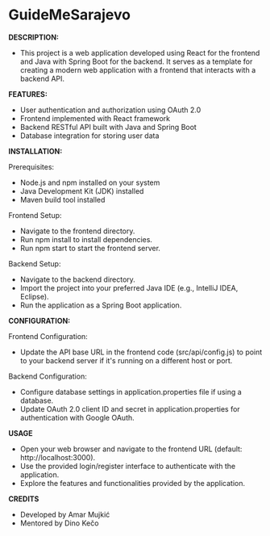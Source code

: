 # GuideMeSarajevo

**DESCRIPTION:**
- This project is a web application developed using React for the frontend and Java with Spring Boot for the backend. It serves as a template for creating a modern web application with a frontend that interacts with a backend API.

**FEATURES:**
- User authentication and authorization using OAuth 2.0
- Frontend implemented with React framework
- Backend RESTful API built with Java and Spring Boot
- Database integration for storing user data

**INSTALLATION:**

Prerequisites:
- Node.js and npm installed on your system
- Java Development Kit (JDK) installed
- Maven build tool installed

Frontend Setup: 
- Navigate to the frontend directory.
- Run npm install to install dependencies.
- Run npm start to start the frontend server.
  
Backend Setup:
- Navigate to the backend directory.
- Import the project into your preferred Java IDE (e.g., IntelliJ IDEA, Eclipse).
- Run the application as a Spring Boot application.
  
**CONFIGURATION:**

Frontend Configuration:
- Update the API base URL in the frontend code (src/api/config.js) to point to your backend server if it's running on a different host or port.

Backend Configuration:
- Configure database settings in application.properties file if using a database.
- Update OAuth 2.0 client ID and secret in application.properties for authentication with Google OAuth.

**USAGE**
- Open your web browser and navigate to the frontend URL (default: http://localhost:3000).
- Use the provided login/register interface to authenticate with the application.
- Explore the features and functionalities provided by the application.
  
**CREDITS**
- Developed by Amar Mujkić
- Mentored by Dino Kečo
